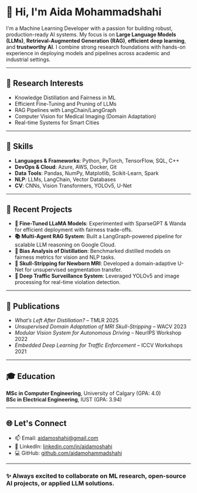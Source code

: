 # 👋 Hi, I'm Aida Mohammadshahi

I'm a Machine Learning Developer with a passion for building robust, production-ready AI systems. My focus is on **Large Language Models (LLMs)**, **Retrieval-Augmented Generation (RAG)**, **efficient deep learning**, and **trustworthy AI**. I combine strong research foundations with hands-on experience in deploying models and pipelines across academic and industrial settings.

---

## 🔬 Research Interests
- Knowledge Distillation and Fairness in ML
- Efficient Fine-Tuning and Pruning of LLMs
- RAG Pipelines with LangChain/LangGraph
- Computer Vision for Medical Imaging (Domain Adaptation)
- Real-time Systems for Smart Cities

---

## 🧠 Skills
- **Languages & Frameworks**: Python, PyTorch, TensorFlow, SQL, C++
- **DevOps & Cloud**: Azure, AWS, Docker, Git
- **Data Tools**: Pandas, NumPy, Matplotlib, Scikit-Learn, Spark
- **NLP**: LLMs, LangChain, Vector Databases
- **CV**: CNNs, Vision Transformers, YOLOv5, U-Net

---

## 🚀 Recent Projects
- **🧠 Fine-Tuned LLaMA Models**: Experimented with SparseGPT & Wanda for efficient deployment with fairness trade-offs.
- **📚 Multi-Agent RAG System**: Built a LangGraph-powered pipeline for scalable LLM reasoning on Google Cloud.
- **🧪 Bias Analysis of Distillation**: Benchmarked distilled models on fairness metrics for vision and NLP tasks.
- **🧼 Skull-Stripping for Newborn MRI**: Developed a domain-adaptive U-Net for unsupervised segmentation transfer.
- **🚦 Deep Traffic Surveillance System**: Leveraged YOLOv5 and image processing for real-time violation detection.

---

## 📄 Publications
- *What’s Left After Distillation?* – TMLR 2025
- *Unsupervised Domain Adaptation of MRI Skull-Stripping* – WACV 2023
- *Modular Vision System for Autonomous Driving* – NeurIPS Workshop 2022
- *Embedded Deep Learning for Traffic Enforcement* – ICCV Workshops 2021

---

## 🎓 Education
**MSc in Computer Engineering**, University of Calgary (GPA: 4.0)  
**BSc in Electrical Engineering**, IUST (GPA: 3.94)

---

## 🌐 Let's Connect
- 📫 Email: [aidamoshahi@gmail.com](mailto:aidamoshahi@gmail.com)
- 💼 LinkedIn: [linkedin.com/in/aidamoshahi](https://www.linkedin.com/in/aidamoshahi)
- 💻 GitHub: [github.com/aidamohammadshahi](https://github.com/aidamohammadshahi)

---

### ✨ Always excited to collaborate on ML research, open-source AI projects, or applied LLM solutions.
